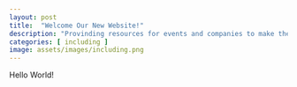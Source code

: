 ```yaml
---
layout: post
title:  "Welcome Our New Website!"
description: "Provinding resources for events and companies to make them more inclusive"
categories: [ including ]
image: assets/images/including.png
---
```

Hello World!